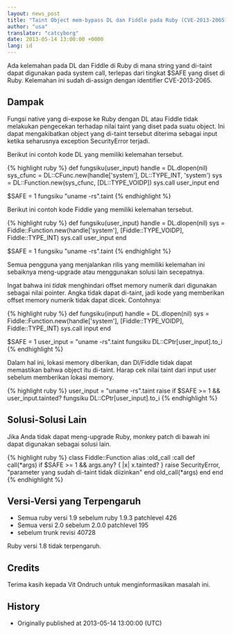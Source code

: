 ```yaml
---
layout: news_post
title: "Taint Object mem-bypass DL dan Fiddle pada Ruby (CVE-2013-2065)"
author: "usa"
translator: "catcyborg"
date: 2013-05-14 13:00:00 +0000
lang: id
---
```


Ada kelemahan pada DL dan Fiddle di Ruby di mana string yand di-taint dapat
digunakan pada system call, terlepas dari tingkat $SAFE yang diset di Ruby.
Kelemahan ini sudah di-assign dengan identifier CVE-2013-2065.

## Dampak

Fungsi native yang di-expose ke Ruby dengan DL atau Fiddle tidak melakukan pengecekan
terhadap nilai taint yang diset pada suatu object. Ini dapat mengakibatkan object yang
di-taint tersebut diterima sebagai input ketika seharusnya exception SecurityError terjadi.

Berikut ini contoh kode DL yang memiliki kelemahan tersebut.

{% highlight ruby %}
def fungsiku(user_input)
  handle    = DL.dlopen(nil)
  sys_cfunc = DL::CFunc.new(handle['system'], DL::TYPE_INT, 'system')
  sys       = DL::Function.new(sys_cfunc, [DL::TYPE_VOIDP])
  sys.call user_input
end

$SAFE = 1
fungsiku "uname -rs".taint
{% endhighlight %}

Berikut ini contoh kode Fiddle yang memiliki kelemahan tersebut.

{% highlight ruby %}
def fungsiku(user_input)
  handle    = DL.dlopen(nil)
  sys = Fiddle::Function.new(handle['system'],
                             [Fiddle::TYPE_VOIDP], Fiddle::TYPE_INT)
  sys.call user_input
end

$SAFE = 1
fungsiku "uname -rs".taint
{% endhighlight %}

Semua pengguna yang menjalankan rilis yang memiliki kelemahan ini sebaiknya
meng-upgrade atau menggunakan solusi lain secepatnya.

Ingat bahwa ini *tidak* menghindari offset memory numerik dari digunakan sebagai
nilai pointer. Angka tidak dapat di-taint, jadi kode yang memberikan offset memory
numerik tidak dapat dicek. Contohnya:

{% highlight ruby %}
def fungsiku(input)
  handle    = DL.dlopen(nil)
  sys = Fiddle::Function.new(handle['system'],
                             [Fiddle::TYPE_VOIDP], Fiddle::TYPE_INT)
  sys.call input
end

$SAFE = 1
user_input = "uname -rs".taint
fungsiku DL::CPtr[user_input].to_i
{% endhighlight %}

Dalam hal ini, lokasi memory diberikan, dan Dl/Fiddle tidak dapat memastikan bahwa
object itu di-taint. Harap cek nilai taint dari input user sebelum memberikan lokasi
memory.

{% highlight ruby %}
user_input = "uname -rs".taint
raise if $SAFE >= 1 && user_input.tainted?
fungsiku DL::CPtr[user_input].to_i
{% endhighlight %}

## Solusi-Solusi Lain

Jika Anda tidak dapat meng-upgrade Ruby, monkey patch di bawah ini dapat
digunakan sebagai solusi lain.

{% highlight ruby %}
class Fiddle::Function
  alias :old_call :call
  def call(*args)
    if $SAFE >= 1 && args.any? { |x| x.tainted? }
      raise SecurityError, "parameter yang sudah di-taint tidak diizinkan"
    end
    old_call(*args)
  end
end
{% endhighlight %}

## Versi-Versi yang Terpengaruh

* Semua ruby versi 1.9 sebelum ruby 1.9.3 patchlevel 426
* Semua versi 2.0 sebelum 2.0.0 patchlevel 195
* sebelum trunk revisi 40728

Ruby versi 1.8 tidak terpengaruh.

## Credits

Terima kasih kepada Vit Ondruch untuk menginformasikan masalah ini.

## History

* Originally published at 2013-05-14 13:00:00 (UTC)
